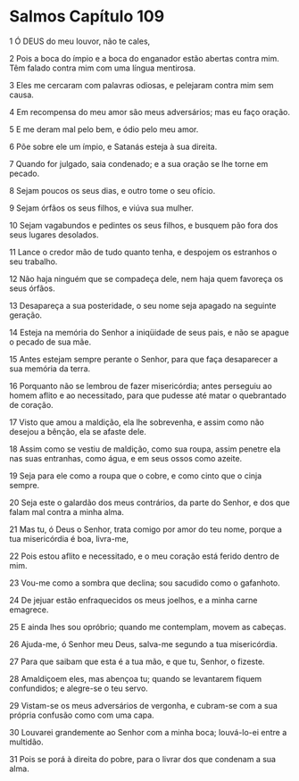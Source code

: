 # Salmos Capítulo 109

1	Ó DEUS do meu louvor, não te cales,

2	Pois a boca do ímpio e a boca do enganador estão abertas contra mim. Têm falado contra mim com uma língua mentirosa.

3	Eles me cercaram com palavras odiosas, e pelejaram contra mim sem causa.

4	Em recompensa do meu amor são meus adversários; mas eu faço oração.

5	E me deram mal pelo bem, e ódio pelo meu amor.

6	Põe sobre ele um ímpio, e Satanás esteja à sua direita.

7	Quando for julgado, saia condenado; e a sua oração se lhe torne em pecado.

8	Sejam poucos os seus dias, e outro tome o seu ofício.

9	Sejam órfãos os seus filhos, e viúva sua mulher.

10	Sejam vagabundos e pedintes os seus filhos, e busquem pão fora dos seus lugares desolados.

11	Lance o credor mão de tudo quanto tenha, e despojem os estranhos o seu trabalho.

12	Não haja ninguém que se compadeça dele, nem haja quem favoreça os seus órfãos.

13	Desapareça a sua posteridade, o seu nome seja apagado na seguinte geração.

14	Esteja na memória do Senhor a iniqüidade de seus pais, e não se apague o pecado de sua mãe.

15	Antes estejam sempre perante o Senhor, para que faça desaparecer a sua memória da terra.

16	Porquanto não se lembrou de fazer misericórdia; antes perseguiu ao homem aflito e ao necessitado, para que pudesse até matar o quebrantado de coração.

17	Visto que amou a maldição, ela lhe sobrevenha, e assim como não desejou a bênção, ela se afaste dele.

18	Assim como se vestiu de maldição, como sua roupa, assim penetre ela nas suas entranhas, como água, e em seus ossos como azeite.

19	Seja para ele como a roupa que o cobre, e como cinto que o cinja sempre.

20	Seja este o galardão dos meus contrários, da parte do Senhor, e dos que falam mal contra a minha alma.

21	Mas tu, ó Deus o Senhor, trata comigo por amor do teu nome, porque a tua misericórdia é boa, livra-me,

22	Pois estou aflito e necessitado, e o meu coração está ferido dentro de mim.

23	Vou-me como a sombra que declina; sou sacudido como o gafanhoto.

24	De jejuar estão enfraquecidos os meus joelhos, e a minha carne emagrece.

25	E ainda lhes sou opróbrio; quando me contemplam, movem as cabeças.

26	Ajuda-me, ó Senhor meu Deus, salva-me segundo a tua misericórdia.

27	Para que saibam que esta é a tua mão, e que tu, Senhor, o fizeste.

28	Amaldiçoem eles, mas abençoa tu; quando se levantarem fiquem confundidos; e alegre-se o teu servo.

29	Vistam-se os meus adversários de vergonha, e cubram-se com a sua própria confusão como com uma capa.

30	Louvarei grandemente ao Senhor com a minha boca; louvá-lo-ei entre a multidão.

31	Pois se porá à direita do pobre, para o livrar dos que condenam a sua alma.

